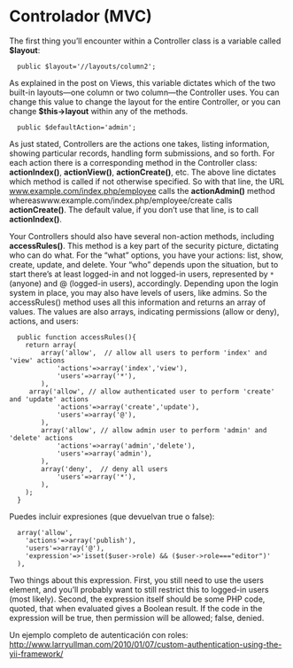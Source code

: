

# Controlador (MVC) #

The first thing you’ll encounter within a Controller class is a variable called **$layout**:

```
  public $layout='//layouts/column2';
```

As explained in the post on Views, this variable dictates which of the two built-in layouts—one column or two column—the Controller uses. You can change this value to change the layout for the entire Controller, or you can change **$this->layout** within any of the methods.

```
  public $defaultAction='admin';
```

As just stated, Controllers are the actions one takes, listing information, showing particular records, handling form submissions, and so forth. For each action there is a corresponding method in the Controller class: **actionIndex()**, **actionView()**, **actionCreate()**, etc. The above line dictates which method is called if not otherwise specified. So with that line, the URL www.example.com/index.php/employee calls the **actionAdmin()** method whereaswww.example.com/index.php/employee/create calls **actionCreate()**. The default value, if you don’t use that line, is to call **actionIndex()**.

Your Controllers should also have several non-action methods, including **accessRules()**. This method is a key part of the security picture, dictating who can do what. For the “what” options, you have your actions: list, show, create, update, and delete. Your “who” depends upon the situation, but to start there’s at least logged-in and not logged-in users, represented by `*` (anyone) and @ (logged-in users), accordingly. Depending upon the login system in place, you may also have levels of users, like admins. So the accessRules() method uses all this information and returns an array of values. The values are also arrays, indicating permissions (allow or deny), actions, and users:

```
  public function accessRules(){
    return array(
        array('allow',  // allow all users to perform 'index' and 'view' actions
            'actions'=>array('index','view'),
            'users'=>array('*'),
        ),
     array('allow', // allow authenticated user to perform 'create' and 'update' actions
            'actions'=>array('create','update'),
            'users'=>array('@'),
        ),
        array('allow', // allow admin user to perform 'admin' and 'delete' actions
            'actions'=>array('admin','delete'),
            'users'=>array('admin'),
        ),
        array('deny',  // deny all users
            'users'=>array('*'),
        ),
    );
  }
```

Puedes incluir expresiones (que devuelvan true o false):
```
  array('allow',
    'actions'=>array('publish'),
    'users'=>array('@'),
    'expression'=>'isset($user->role) && ($user->role==="editor")'
  ),
```

Two things about this expression. First, you still need to use the users element, and you’ll probably want to still restrict this to logged-in users (most likely). Second, the expression itself should be some PHP code, quoted, that when evaluated gives a Boolean result. If the code in the expression will be true, then permission will be allowed; false, denied.

Un ejemplo completo de autenticación con roles: http://www.larryullman.com/2010/01/07/custom-authentication-using-the-yii-framework/
